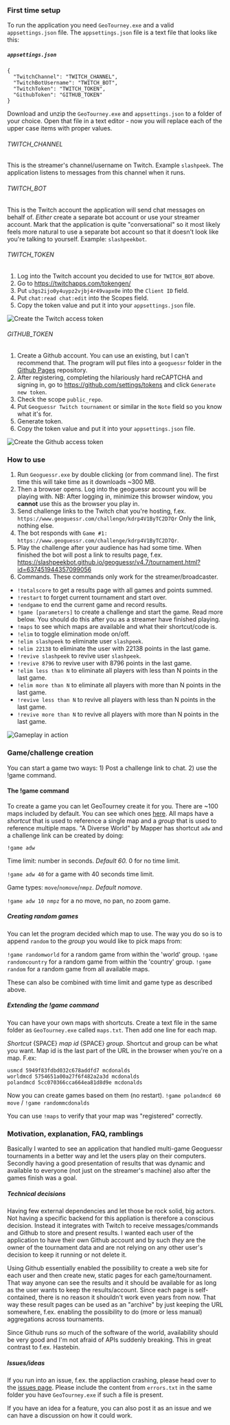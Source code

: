 ### First time setup
To run the application you need `GeoTourney.exe` and a valid `appsettings.json` file. The `appsettings.json` file is a text file that looks like this:

##### `appsettings.json`
```
{
  "TwitchChannel": "TWITCH_CHANNEL",
  "TwitchBotUsername": "TWITCH_BOT",
  "TwitchToken": "TWITCH_TOKEN",
  "GithubToken": "GITHUB_TOKEN"
}
```

Download and unzip the `GeoTourney.exe` and `appsettings.json` to a folder of your choice. Open that file in a text editor - now you will replace each of the upper case items with proper values.

###### TWITCH_CHANNEL
This is the streamer's channel/username on Twitch. Example `slashpeek`. The application listens to messages from this channel when it runs.

###### TWITCH_BOT
This is the Twitch account the application will send chat messages on behalf of. *Either* create a separate bot account or use your streamer account. Mark that the application is quite "conversational" so it most likely feels more natural to use a separate bot account so that it doesn't look like you're talking to yourself. Example: `slashpeekbot`.

###### TWITCH_TOKEN

1. Log into the Twitch account you decided to use for `TWITCH_BOT` above.
2. Go to https://twitchapps.com/tokengen/
3. Put `u3gs2ijo0y4uypz2vjbj4r49vapx0e` into the `Client ID` field.
4. Put `chat:read chat:edit` into the Scopes field.
5. Copy the token value and put it into your `appsettings.json` file.

![Create the Twitch access token](setup/twitch_access_token.png "Twitch access token")

###### GITHUB_TOKEN

1. Create a Github account. You can use an existing, but I can't recommend that. The program will put files into a `geoguessr` folder in the [Github Pages](https://pages.github.com/) repository.
2. After registering, completing the hilariously hard reCAPTCHA and signing in, go to https://github.com/settings/tokens and click `Generate new token`.
3. Check the scope `public_repo`.
4. Put `Geoguessr Twitch tournament` or similar in the `Note` field so you know what it's for.
5. Generate token.
6. Copy the token value and put it into your `appsettings.json` file.

![Create the Github access token](setup/github_access_token.png "Github access token")

### How to use
1. Run `Geoguessr.exe` by double clicking (or from command line). The first time this will take time as it downloads ~300 MB.
2. Then a browser opens. Log into the geoguessr account you will be playing with. NB: After logging in, minimize this browser window, you **cannot** use this as the browser you play in.
3. Send challenge links to the Twitch chat you're hosting, f.ex. `https://www.geoguessr.com/challenge/kdrp4V1ByTC2D7Qr` Only the link, nothing else.
4. The bot responds with `Game #1: https://www.geoguessr.com/challenge/kdrp4V1ByTC2D7Qr`.
5. Play the challenge after your audience has had some time. When finished the bot will post a link to results page, f.ex. https://slashpeekbot.github.io/geoguessr/v4.7/tournament.html?id=637451944357099056
6. Commands. These commands only work for the streamer/broadcaster.
  * `!totalscore` to get a results page with all games and points summed.
  * `!restart` to forget current tournament and start over.
  * `!endgame` to end the current game and record results.
  * `!game [parameters]` to create a challenge and start the game. Read more below. You should do this after you as a streamer have finished playing.
  * `!maps` to see which maps are available and what their shortcut/code is.
  * `!elim` to toggle elimination mode on/off.
  * `!elim slashpeek` to eliminate user `slashpeek`.
  * `!elim 22138` to eliminate the user with 22138 points in the last game.
  * `!revive slashpeek` to revive user `slashpeek`.
  * `!revive 8796` to revive user with 8796 points in the last game.
  * `!elim less than N` to eliminate all players with less than N points in the last game.
  * `!elim more than N` to eliminate all players with more than N points in the last game.
  * `!revive less than N` to revive all players with less than N points in the last game.
  * `!revive more than N` to revive all players with more than N points in the last game.

![Gameplay in action](setup/game_in_action.png "Gameplay in action")

### Game/challenge creation
You can start a game two ways: 1) Post a challenge link to chat. 2) use the !game command.

#### The !game command
To create a game you can let GeoTourney create it for you. There are ~100 maps included by default. You can see which ones [here](https://slashpeekbot.github.io/geoguessr/maps.html?id=637457261045090844). All maps have a *shortcut* that is used to reference a single map and a *group* that is used to reference multiple maps. "A Diverse World" by Mapper has shortcut `adw` and a challenge link can be created by doing:

`!game adw`

Time limit: number in seconds. *Default 60.* 0 for no time limit.

`!game adw 40` for a game with 40 seconds time limit.

Game types: `move`/`nomove`/`nmpz`. *Default nomove*.

`!game adw 10 nmpz` for a no move, no pan, no zoom game.

##### Creating random games
You can let the program decided which map to use. The way you do so is to append `random` to the *group* you would like to pick maps from:

`!game randomworld` for a random game from within the 'world' group.
`!game randomcountry` for a random game from within the 'country' group.
`!game random` for a random game from all available maps.

These can also be combined with time limit and game type as described above.

##### Extending the !game command
You can have your own maps with shortcuts. Create a text file in the same folder as `GeoTourney.exe` called `maps.txt`. Then add one line for each map.

*Shortcut* {SPACE} *map id* {SPACE} *group*. Shortcut and group can be what you want. Map id is the last part of the URL in the browser when you're on a map. F.ex:

```
usmcd 5949f83fdbd032c678addfd7 mcdonalds
worldmcd 5754651a00a27f6f482a2a3d mcdonalds
polandmcd 5cc070366cca664ea81d8d9e mcdonalds
```

Now you can create games based on them (no restart). `!game polandmcd 60 move` / `!game randommcdonalds`

You can use `!maps` to verify that your map was "registered" correctly.

### Motivation, explanation, FAQ, ramblings
Basically I wanted to see an application that handled multi-game Geoguessr tournaments in a better way and let the users play on their computers. Secondly having a good presentation of results that was dynamic and available to everyone (not just on the streamer's machine) also after the games finish was a goal.

##### Technical decisions
Having few external dependencies and let those be rock solid, big actors. Not having a specific backend for this appliation is therefore a conscious decision. Instead it integrates with Twitch to receive messages/commands and Github to store and present results. I wanted each user of the application to have their own Github account and by such *they* are the owner of the tournament data and are not relying on any other user's decision to keep it running or not delete it.

Using Github essentially enabled the possibility to create a web site for each user and then create new, static pages for each game/tournament. That way anyone can see the results and it should be available for as long as the user wants to keep the results/account. Since each page is self-contained, there is no reason it shouldn't work even years from now. That way these result pages can be used as an "archive" by just keeping the URL somewhere, f.ex. enabling the possibility to do (more or less manual) aggregations across tournaments.

Since Github runs *so* much of the software of the world, availability should be very good and I'm not afraid of APIs suddenly breaking. This in great contrast to f.ex. Hastebin.

##### Issues/ideas
If you run into an issue, f.ex. the appliaction crashing, please head over to the [issues page](https://github.com/slashP/GeoTourney/issues). Please include the content from `errors.txt` in the same folder you have `GeoTourney.exe` if such a file is present.

If you have an idea for a feature, you can also post it as an issue and we can have a discussion on how it could work.